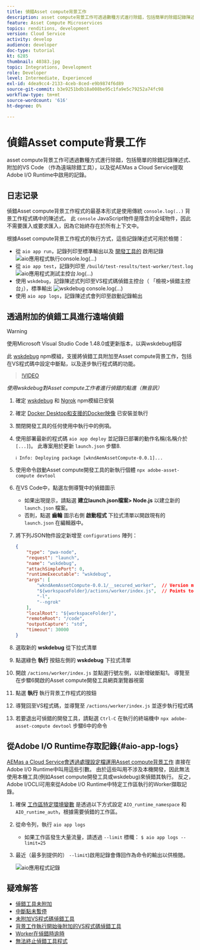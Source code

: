 ```yaml
---
title: 偵錯Asset compute背景工作
description: asset compute背景工作可透過數種方式進行除錯，包括簡單的除錯記錄陳述式、附加的VS Code （作為遠端除錯工具），以及從AEMas a Cloud Service提取Adobe I/O Runtime中啟用的記錄。
feature: Asset Compute Microservices
topics: renditions, development
version: Cloud Service
activity: develop
audience: developer
doc-type: tutorial
kt: 6285
thumbnail: 40383.jpg
topic: Integrations, Development
role: Developer
level: Intermediate, Experienced
exl-id: 4dea9cc4-2133-4ceb-8ced-e9b9874f6d89
source-git-commit: b3e9251bdb18a008be95c1fa9e5c79252a74fc98
workflow-type: tm+mt
source-wordcount: '616'
ht-degree: 0%

---
```


# 偵錯Asset compute背景工作

asset compute背景工作可透過數種方式進行除錯，包括簡單的除錯記錄陳述式、附加的VS Code （作為遠端除錯工具），以及從AEMas a Cloud Service提取Adobe I/O Runtime中啟用的記錄。

## 日志记录

偵錯Asset compute背景工作程式的最基本形式是使用傳統 `console.log(..)` 背景工作程式碼中的陳述式。 此 `console` JavaScript物件是隱含的全域物件，因此不需要匯入或要求匯入，因為它始終存在於所有上下文中。

根據Asset compute背景工作程式的執行方式，這些記錄陳述式可用於檢閱：

+ 從 `aio app run`，記錄列印至標準輸出以及 [開發工具的](../develop/development-tool.md) 啟用記錄
   ![aio應用程式執行console.log(...)](./assets/debug/console-log__aio-app-run.png)
+ 從 `aio app test`，記錄列印至 `/build/test-results/test-worker/test.log`
   ![aio應用程式測試主控台.log(...)](./assets/debug/console-log__aio-app-test.png)
+ 使用 `wskdebug`，記錄陳述式列印至VS程式碼偵錯主控台（ 「檢視>偵錯主控台」），標準輸出
   ![wskdebug console.log(...)](./assets/debug/console-log__wskdebug.png)
+ 使用 `aio app logs`，記錄陳述式會列印至啟動記錄輸出

## 透過附加的偵錯工具進行遠端偵錯

>[!WARNING]
>
>使用Microsoft Visual Studio Code 1.48.0或更新版本，以與wskdebug相容

此 [wskdebug](https://www.npmjs.com/package/@openwhisk/wskdebug) npm模組，支援將偵錯工具附加至Asset compute背景工作，包括在VS程式碼中設定中斷點，以及逐步執行程式碼的功能。

>[!VIDEO](https://video.tv.adobe.com/v/40383?quality=12&learn=on)

_使用wskdebug對Asset compute工作者進行偵錯的點進（無音訊）_

1. 確定 [wskdebug](../set-up/development-environment.md#wskdebug) 和 [Ngrok](../set-up/development-environment.md#ngork) npm模組已安裝
1. 確定 [Docker Desktop和支援的Docker映像](../set-up/development-environment.md#docker) 已安裝並執行
1. 關閉開發工具的任何使用中執行中的例項。
1. 使用部署最新的程式碼 `aio app deploy`  並記錄已部署的動作名稱(名稱介於 `[...]`)。 此專案用於更新 `launch.json` 步驟8.

   ```
   ℹ Info: Deploying package [wkndAemAssetCompute-0.0.1]...
   ```


1. 使用命令啟動Asset compute開發工具的新執行個體 `npx adobe-asset-compute devtool`
1. 在VS Code中，點選左側導覽中的偵錯圖示
   + 如果出現提示，請點選 __建立launch.json檔案> Node.js__ 以建立新的 `launch.json` 檔案。
   + 否則，點選 __齒輪__ 圖示右側 __啟動程式__ 下拉式清單以開啟現有的 `launch.json` 在編輯器中。
1. 將下列JSON物件設定新增至 `configurations` 陣列：

   ```json
   {
       "type": "pwa-node",
       "request": "launch",
       "name": "wskdebug",
       "attachSimplePort": 0,
       "runtimeExecutable": "wskdebug",
       "args": [
           "wkndAemAssetCompute-0.0.1/__secured_worker",  // Version must match your Asset Compute worker's version
           "${workspaceFolder}/actions/worker/index.js",  // Points to your worker
           "-l",
           "--ngrok"
       ],
       "localRoot": "${workspaceFolder}",
       "remoteRoot": "/code",
       "outputCapture": "std",
       "timeout": 30000
   }
   ```

1. 選取新的 __wskdebug__ 從下拉式清單
1. 點選綠色 __執行__ 按鈕左側的 __wskdebug__ 下拉式清單
1. 開啟 `/actions/worker/index.js` 並點選行號左側，以新增破斷點1。 導覽至在步驟6開啟的Asset compute開發工具網頁瀏覽器視窗
1. 點選 __執行__ 執行背景工作程式的按鈕
1. 導覽回至VS程式碼，並導覽至 `/actions/worker/index.js` 並逐步執行程式碼
1. 若要退出可偵錯的開發工具，請點選 `Ctrl-C` 在執行的終端機中 `npx adobe-asset-compute devtool` 步驟6中的命令

## 從Adobe I/O Runtime存取記錄{#aio-app-logs}

[AEMas a Cloud Service會透過處理設定檔運用Asset compute背景工作](../deploy/processing-profiles.md) 直接在Adobe I/O Runtime中叫用這些引數。 由於這些叫用不涉及本機開發，因此無法使用本機工具(例如Asset compute開發工具或wskdebug)來偵錯其執行。 反之，Adobe I/OCLI可用來從Adobe I/O Runtime中特定工作區執行的Worker擷取記錄。

1. 確保 [工作區特定環境變數](../deploy/runtime.md) 是透過以下方式設定 `AIO_runtime_namespace` 和 `AIO_runtime_auth`，根據需要偵錯的工作區。
1. 從命令列，執行 `aio app logs`
   + 如果工作區發生大量流量，請透過 `--limit` 標幟：
      `$ aio app logs --limit=25`
1. 最近（最多到提供的） `--limit`)啟用記錄會傳回作為命令的輸出以供檢閱。

   ![aio應用程式記錄](./assets/debug/aio-app-logs.png)

## 疑难解答

+ [偵錯工具未附加](../troubleshooting.md#debugger-does-not-attach)
+ [中斷點未暫停](../troubleshooting.md#breakpoints-no-pausing)
+ [未附加VS程式碼偵錯工具](../troubleshooting.md#vs-code-debugger-not-attached)
+ [背景工作執行開始後附加的VS程式碼偵錯工具](../troubleshooting.md#vs-code-debugger-attached-after-worker-execution-began)
+ [Worker在偵錯時逾時](../troubleshooting.md#worker-times-out-while-debugging)
+ [無法終止偵錯工具程式](../troubleshooting.md#cannot-terminate-debugger-process)
